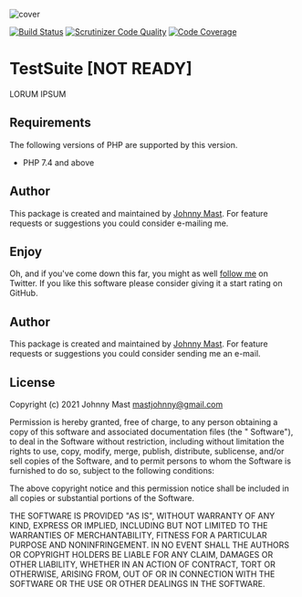 ![cover](https://user-images.githubusercontent.com/121194/107553910-86e08800-6bd5-11eb-9411-500ca30125f0.png)

[![Build Status](https://scrutinizer-ci.com/g/johnnymast/redbox-testsuite/badges/build.png?b=master)](https://scrutinizer-ci.com/g/johnnymast/redbox-testsuite/build-status/master)
[![Scrutinizer Code Quality](https://scrutinizer-ci.com/g/johnnymast/redbox-testsuite/badges/quality-score.png?b=master)](https://scrutinizer-ci.com/g/johnnymast/redbox-testsuite/?branch=master)
[![Code Coverage](https://scrutinizer-ci.com/g/johnnymast/redbox-testsuite/badges/coverage.png?b=master)](https://scrutinizer-ci.com/g/johnnymast/redbox-testsuite/?branch=master)

# TestSuite [NOT READY]

LORUM IPSUM

## Requirements

The following versions of PHP are supported by this version.

+ PHP 7.4 and above

## Author

This package is created and maintained by [Johnny Mast](mailto:mastjohnny@gmail.com). For feature requests or suggestions you could consider
e-mailing me.

## Enjoy

Oh, and if you've come down this far, you might as well [follow me](https://twitter.com/mastjohnny) on Twitter. If you like this software
please consider giving it a start rating on GitHub.

## Author

This package is created and maintained by [Johnny Mast](mailto:mastjohnny@gmail.com). For feature requests or suggestions you could consider
sending me an e-mail.

## License

Copyright (c) 2021 Johnny Mast <mastjohnny@gmail.com>

Permission is hereby granted, free of charge, to any person obtaining a copy of this software and associated documentation files (the "
Software"), to deal in the Software without restriction, including without limitation the rights to use, copy, modify, merge, publish,
distribute, sublicense, and/or sell copies of the Software, and to permit persons to whom the Software is furnished to do so, subject to the
following conditions:

The above copyright notice and this permission notice shall be included in all copies or substantial portions of the Software.

THE SOFTWARE IS PROVIDED "AS IS", WITHOUT WARRANTY OF ANY KIND, EXPRESS OR IMPLIED, INCLUDING BUT NOT LIMITED TO THE WARRANTIES OF
MERCHANTABILITY, FITNESS FOR A PARTICULAR PURPOSE AND NONINFRINGEMENT. IN NO EVENT SHALL THE AUTHORS OR COPYRIGHT HOLDERS BE LIABLE FOR ANY
CLAIM, DAMAGES OR OTHER LIABILITY, WHETHER IN AN ACTION OF CONTRACT, TORT OR OTHERWISE, ARISING FROM, OUT OF OR IN CONNECTION WITH THE
SOFTWARE OR THE USE OR OTHER DEALINGS IN THE SOFTWARE.
